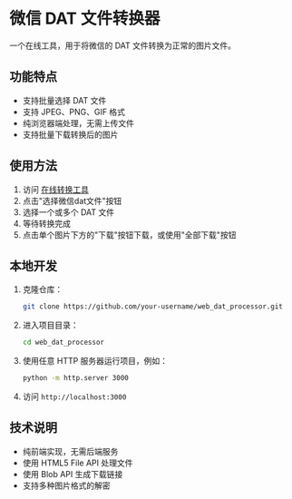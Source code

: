 # 微信 DAT 文件转换器

一个在线工具，用于将微信的 DAT 文件转换为正常的图片文件。

## 功能特点

- 支持批量选择 DAT 文件
- 支持 JPEG、PNG、GIF 格式
- 纯浏览器端处理，无需上传文件
- 支持批量下载转换后的图片

## 使用方法

1. 访问 [在线转换工具](https://your-domain.vercel.app)
2. 点击"选择微信dat文件"按钮
3. 选择一个或多个 DAT 文件
4. 等待转换完成
5. 点击单个图片下方的"下载"按钮下载，或使用"全部下载"按钮

## 本地开发

1. 克隆仓库：
   ```bash
   git clone https://github.com/your-username/web_dat_processor.git
   ```

2. 进入项目目录：
   ```bash
   cd web_dat_processor
   ```

3. 使用任意 HTTP 服务器运行项目，例如：
   ```bash
   python -m http.server 3000
   ```

4. 访问 `http://localhost:3000`

## 技术说明

- 纯前端实现，无需后端服务
- 使用 HTML5 File API 处理文件
- 使用 Blob API 生成下载链接
- 支持多种图片格式的解密 